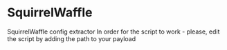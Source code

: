 # SquirrelWaffle
SquirrelWaffle config extractor 
In order for the script to work - please, edit the script by adding the path to your payload
